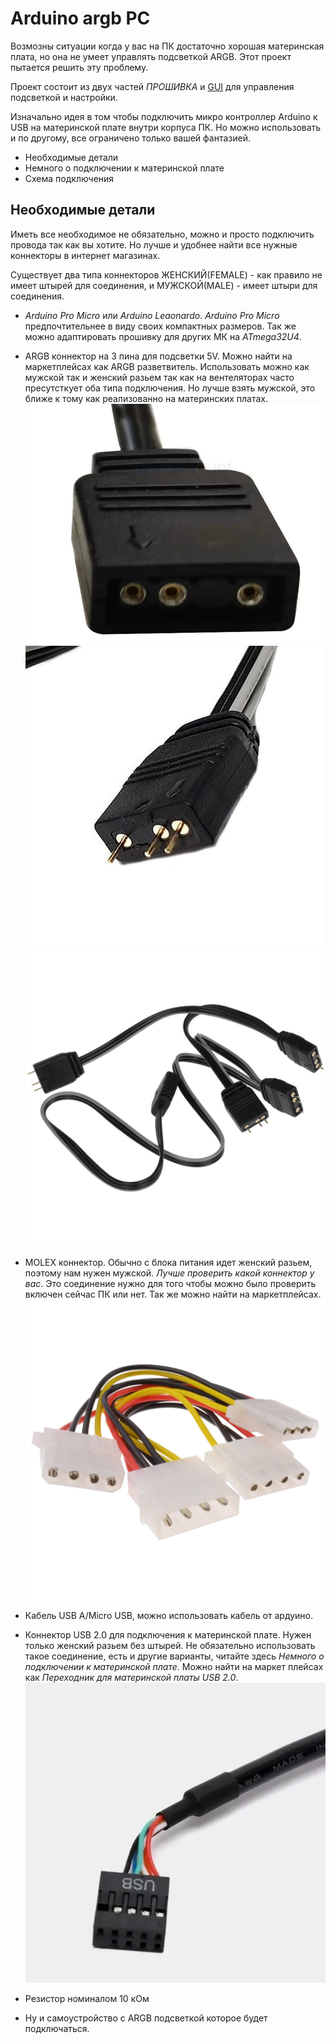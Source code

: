# Arduino argb PC

Возмозны ситуации когда у вас на ПК достаточно хорошая материнская плата,
но она не умеет управлять подсветкой ARGB. Этот проект пытается решить эту проблему.

Проект состоит из двух частей *ПРОШИВКА* и [GUI](https://github.com/lazenyuk-dmitry/ARGB4All_GUI) для управления подсветкой и настройки.

Изначально идея в том чтобы подключить микро контроллер Arduino к USB на материнской плате внутри корпуса ПК.
Но можно использовать и по другому, все ограничено только вашей фантазией.

- Необходимые детали
- Немного о подключении к материнской плате
- Схема подключения

## Необходимые детали

Иметь все необходимое не обязательно, можно и просто подключить провода так как вы хотите. Но лучше и удобнее найти все нужные коннекторы в интернет магазинах.

Существует два типа коннекторов ЖЕНСКИЙ(FEMALE) - как правило не имеет штырей для соединения, и МУЖСКОЙ(MALE) - имеет штыри для соединения.

- *Arduino Pro Micro* или *Arduino Leaonardo*. *Arduino Pro Micro* предпочтительнее в виду своих компактных размеров. Так же можно адаптировать прошивку для других МК на *ATmega32U4*.

- ARGB коннектор на 3 пина для подсветки 5V. Можно найти на маркетплейсах как ARGB разветвитель.
  Использовать можно как мужской так и женский разьем так как на вентеляторах часто пресутсткует оба типа подключения.
  Но лучше взять мужской, это ближе к тому как реализованно на материнских платах.
  ![ARGB female connector](_images/ARGB-5v-4pin-female.jpg)
  ![ARGB male connector](_images/ARGB-5v-4pin-male.jpg)
  ![ARGB splitter](_images/ARGB-5v-4pin-splitter.jpg)

- MOLEX коннектор. Обычно с блока питания идет женский разьем, поэтому нам нужен мужской. *Лучше проверить какой коннектор у вас*.
  Это соединение нужно для того чтобы можно было проверить включен сейчас ПК или нет. Так же можно найти на маркетплейсах.
  ![MOLEX](_images/MOLEX.jpg)

- Кабель USB A/Micro USB, можно использовать кабель от ардуино.

- Коннектор USB 2.0 для подключения к материнской плате. Нужен только женский разьем без штырей.
  Не обязательно использовать такое соединение, есть и другие варианты, читайте здесь *Немного о подключении к материнской плате*.
  Можно найти на маркет плейсах как *Переходник для материнской платы USB 2.0*.
  ![USB2.0](_images/USB2.0.jpg)

- Резистор номиналом 10 кОм

- Ну и самоустройство с ARGB подсветкой которое будет подключаться.